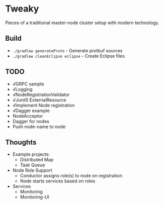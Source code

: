 # Tweaky

Pieces of a traditional master-node cluster setup with modern technology.

## Build

- `./gradlew generateProto` - Generate protbuf sources
- `./gradlew cleanEclipse eclipse` - Create Eclipse files


## TODO

- √GRPC sample
- √Logging
- √NodeRegistrationValidator
- √Junit5 ExternalResource
- √Implement Node registration
- √Dagger example
- NodeAcceptor
- Dagger for nodes
- Push node-name to node

## Thoughts

- Example projects:
   - Distributed Map
   - Task Queue
- Node Role Support
   - Conductor assigns role(s) to node on registration
   - Node starts services based on roles
- Services
    - Monitoring
    - Monitoring-UI
